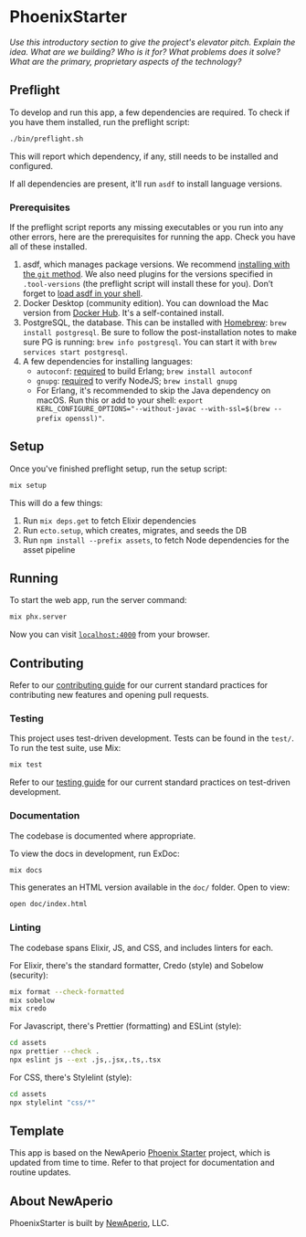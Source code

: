 # PhoenixStarter

_Use this introductory section to give the project's elevator pitch. Explain the idea. What are we building? Who is it for? What problems does it solve? What are the primary, proprietary aspects of the technology?_

## Preflight

To develop and run this app, a few dependencies are required. To check if you have them installed, run the preflight script:

```sh
./bin/preflight.sh
```

This will report which dependency, if any, still needs to be installed and configured.

If all dependencies are present, it'll run `asdf` to install language versions.

### Prerequisites

If the preflight script reports any missing executables or you run into any other errors, here are the prerequisites for running the app. Check you have all of these installed.

1. asdf, which manages package versions. We recommend [installing with the `git` method][asdf-install]. We also need plugins for the versions specified in `.tool-versions` (the preflight script will install these for you). Don’t forget to [load asdf in your shell][asdf-shell].
2. Docker Desktop (community edition). You can download the Mac version from [Docker Hub]. It's a self-contained install.
3. PostgreSQL, the database. This can be installed with [Homebrew][brew-pg]: `brew install postgresql`. Be sure to follow the post-installation notes to make sure PG is running: `brew info postgresql`. You can start it with `brew services start postgresql`.
4. A few dependencies for installing languages:
   - `autoconf`: [required][erlang-req] to build Erlang; `brew install autoconf`
   - `gnupg`: [required][node-req] to verify NodeJS; `brew install gnupg`
   - For Erlang, it's recommended to skip the Java dependency on macOS. Run this or add to your shell: `export KERL_CONFIGURE_OPTIONS="--without-javac --with-ssl=$(brew --prefix openssl)"`.

[asdf-install]: https://asdf-vm.com/#/core-manage-asdf?id=install
[asdf-shell]: https://asdf-vm.com/#/core-manage-asdf?id=add-to-your-shell
[docker hub]: https://www.docker.com/products/docker-desktop
[brew-pg]: https://formulae.brew.sh/cask/postgres#default
[erlang-req]: https://github.com/asdf-vm/asdf-erlang#osx
[node-req]: https://github.com/asdf-vm/asdf-nodejs#install

## Setup

Once you've finished preflight setup, run the setup script:

```sh
mix setup
```

This will do a few things:

1. Run `mix deps.get` to fetch Elixir dependencies
2. Run `ecto.setup`, which creates, migrates, and seeds the DB
3. Run `npm install --prefix assets`, to fetch Node dependencies for the asset pipeline

## Running

To start the web app, run the server command:

```sh
mix phx.server
```

Now you can visit [`localhost:4000`](http://localhost:4000) from your browser.

## Contributing

Refer to our [contributing guide] for our current standard practices for contributing new features and opening pull requests.

### Testing

This project uses test-driven development. Tests can be found in the `test/`.
To run the test suite, use Mix:

```sh
mix test
```

Refer to our [testing guide] for our current standard practices on test-driven development.

### Documentation

The codebase is documented where appropriate.

To view the docs in development, run ExDoc:

```sh
mix docs
```

This generates an HTML version available in the `doc/` folder. Open to view:

```sh
open doc/index.html
```

### Linting

The codebase spans Elixir, JS, and CSS, and includes linters for each.

For Elixir, there's the standard formatter, Credo (style) and Sobelow (security):

```sh
mix format --check-formatted
mix sobelow
mix credo
```

For Javascript, there's Prettier (formatting) and ESLint (style):

```sh
cd assets
npx prettier --check .
npx eslint js --ext .js,.jsx,.ts,.tsx
```

For CSS, there's Stylelint (style):

```sh
cd assets
npx stylelint "css/*"
```

## Template

This app is based on the NewAperio [Phoenix Starter] project, which is updated from time to time. Refer to that project for documentation and routine updates.

## About NewAperio

PhoenixStarter is built by [NewAperio], LLC.

[contributing guide]: https://github.com/newaperio/guides/blob/master/contributing/README.md
[testing guide]: https://github.com/newaperio/guides/blob/master/testing/README.md
[phoenix starter]: https://github.com/newaperio/phoenix_starter
[newaperio]: https://newaperio.com
